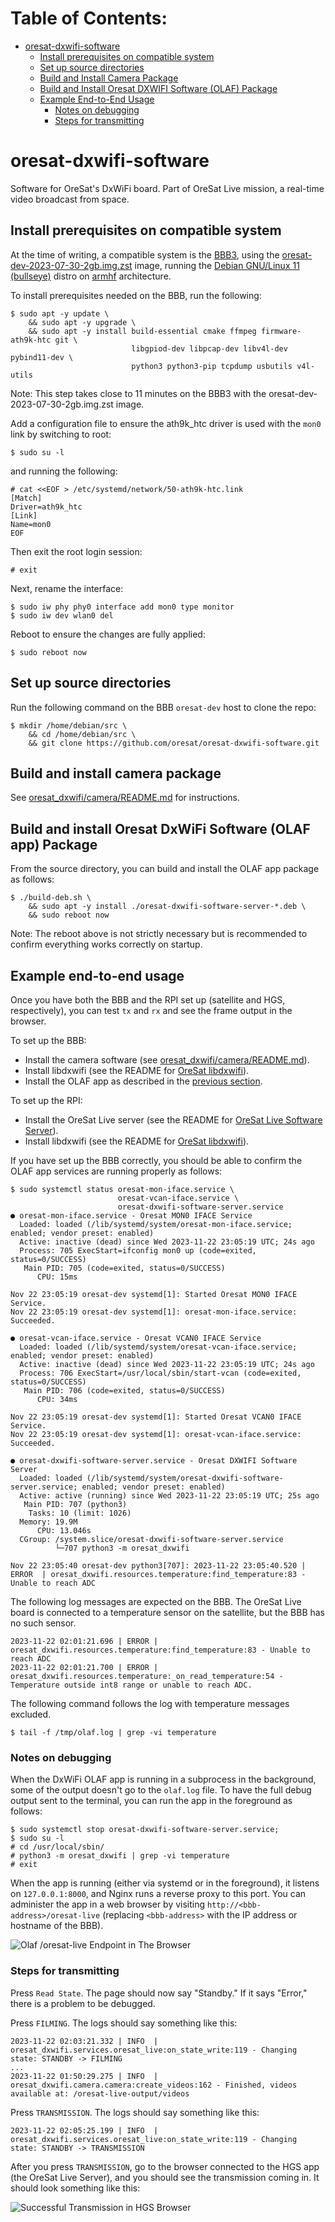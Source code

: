 # Table of Contents:
- [oresat-dxwifi-software](#oresat-dxwifi-software)
  - [Install prerequisites on compatible system](#install-prerequisites-on-compatible-system)
  - [Set up source directories](#set-up-source-directories)
  - [Build and Install Camera Package](#build-and-install-camera-package)
  - [Build and Install Oresat DXWIFI Software (OLAF) Package](#build-and-install-oresat-dxwifi-software-olaf-package)
  - [Example End-to-End Usage](#example-end-to-end-usage)
    - [Notes on debugging](#notes-on-debugging)
    - [Steps for transmitting](#steps-for-transmitting)

# oresat-dxwifi-software

Software for OreSat's DxWiFi board. Part of OreSat Live mission, a real-time
video broadcast from space.

## Install prerequisites on compatible system

At the time of writing, a compatible system is the
[BBB3](https://www.beagleboard.org/boards/beaglebone-black), using the
[oresat-dev-2023-07-30-2gb.img.zst](https://images.oresat.org/oresat-dev-2023-07-30-2gb.img.zst)
image, running the
[Debian GNU/Linux 11 (bullseye)](https://www.debian.org/releases/bullseye/)
distro on
[armhf](https://stackoverflow.com/questions/37790029/what-is-difference-between-arm64-and-armhf)
architecture.

To install prerequisites needed on the BBB, run the following:
```
$ sudo apt -y update \
    && sudo apt -y upgrade \
    && sudo apt -y install build-essential cmake ffmpeg firmware-ath9k-htc git \
                           libgpiod-dev libpcap-dev libv4l-dev pybind11-dev \
                           python3 python3-pip tcpdump usbutils v4l-utils
```

Note: This step takes close to 11 minutes on the BBB3 with the
oresat-dev-2023-07-30-2gb.img.zst image.

Add a configuration file to ensure the ath9k_htc driver is used with the `mon0`
link by switching to root:
```
$ sudo su -l
```

and running the following:
```
# cat <<EOF > /etc/systemd/network/50-ath9k-htc.link
[Match]
Driver=ath9k_htc
[Link]
Name=mon0
EOF
```

Then exit the root login session:
```
# exit
```

Next, rename the interface:
```
$ sudo iw phy phy0 interface add mon0 type monitor
$ sudo iw dev wlan0 del
```

Reboot to ensure the changes are fully applied:
```
$ sudo reboot now
```

## Set up source directories

Run the following command on the BBB `oresat-dev` host to clone the repo:
```
$ mkdir /home/debian/src \
    && cd /home/debian/src \
    && git clone https://github.com/oresat/oresat-dxwifi-software.git
```

## Build and install camera package

See [oresat_dxwifi/camera/README.md](./oresat_dxwifi/camera/README.md) for
instructions.

## Build and install Oresat DxWiFi Software (OLAF app) Package

From the source directory, you can build and install the OLAF app package as
follows:
```
$ ./build-deb.sh \
    && sudo apt -y install ./oresat-dxwifi-software-server-*.deb \
    && sudo reboot now
```

Note: The reboot above is not strictly necessary but is recommended to confirm
everything works correctly on startup.

## Example end-to-end usage

Once you have both the BBB and the RPI set up (satellite and HGS, respectively),
you can test `tx` and `rx` and see the frame output in the browser.

To set up the BBB:
* Install the camera software (see
  [oresat_dxwifi/camera/README.md](./oresat_dxwifi/camera/README.md)).
* Install libdxwifi (see the README for
  [OreSat libdxwifi](https://github.com/oresat/oresat-libdxwifi)).
* Install the OLAF app as described in the
  [previous section]((#build-and-install-oresat-dxwifi-software-olaf-package)).

To set up the RPI:
* Install the OreSat Live server (see the README for
[OreSat Live Software Server](https://github.com/oresat/oresat-live-software/tree/master/server)).
* Install libdxwifi (see the README for
[OreSat libdxwifi](https://github.com/oresat/oresat-libdxwifi)).

If you have set up the BBB correctly, you should be able to confirm the OLAF app
services are running properly as follows:

```
$ sudo systemctl status oresat-mon-iface.service \
                        oresat-vcan-iface.service \
                        oresat-dxwifi-software-server.service
● oresat-mon-iface.service - Oresat MON0 IFACE Service
  Loaded: loaded (/lib/systemd/system/oresat-mon-iface.service; enabled; vendor preset: enabled)
  Active: inactive (dead) since Wed 2023-11-22 23:05:19 UTC; 24s ago
  Process: 705 ExecStart=ifconfig mon0 up (code=exited, status=0/SUCCESS)
   Main PID: 705 (code=exited, status=0/SUCCESS)
      CPU: 15ms

Nov 22 23:05:19 oresat-dev systemd[1]: Started Oresat MON0 IFACE Service.
Nov 22 23:05:19 oresat-dev systemd[1]: oresat-mon-iface.service: Succeeded.

● oresat-vcan-iface.service - Oresat VCAN0 IFACE Service
  Loaded: loaded (/lib/systemd/system/oresat-vcan-iface.service; enabled; vendor preset: enabled)
  Active: inactive (dead) since Wed 2023-11-22 23:05:19 UTC; 24s ago
  Process: 706 ExecStart=/usr/local/sbin/start-vcan (code=exited, status=0/SUCCESS)
   Main PID: 706 (code=exited, status=0/SUCCESS)
      CPU: 34ms

Nov 22 23:05:19 oresat-dev systemd[1]: Started Oresat VCAN0 IFACE Service.
Nov 22 23:05:19 oresat-dev systemd[1]: oresat-vcan-iface.service: Succeeded.

● oresat-dxwifi-software-server.service - Oresat DXWIFI Software Server
  Loaded: loaded (/lib/systemd/system/oresat-dxwifi-software-server.service; enabled; vendor preset: enabled)
  Active: active (running) since Wed 2023-11-22 23:05:19 UTC; 25s ago
   Main PID: 707 (python3)
    Tasks: 10 (limit: 1026)
  Memory: 19.9M
      CPU: 13.046s
  CGroup: /system.slice/oresat-dxwifi-software-server.service
          └─707 python3 -m oresat_dxwifi

Nov 22 23:05:40 oresat-dev python3[707]: 2023-11-22 23:05:40.520 | ERROR  | oresat_dxwifi.resources.temperature:find_temperature:83 - Unable to reach ADC
```

The following log messages are expected on the BBB. The OreSat Live board is
connected to a temperature sensor on the satellite, but the BBB has no such
sensor.
```
2023-11-22 02:01:21.696 | ERROR | oresat_dxwifi.resources.temperature:find_temperature:83 - Unable to reach ADC
2023-11-22 02:01:21.700 | ERROR | oresat_dxwifi.resources.temperature:_on_read_temperature:54 - Temperature outside int8 range or unable to reach ADC.
```

The following command follows the log with temperature messages excluded.
```
$ tail -f /tmp/olaf.log | grep -vi temperature
```

### Notes on debugging

When the DxWiFi OLAF app is running in a subprocess in the background, some of
the output doesn't go to the `olaf.log` file. To have the full debug output sent
to the terminal, you can run the app in the foreground as follows:
```
$ sudo systemctl stop oresat-dxwifi-software-server.service;
$ sudo su -l
# cd /usr/local/sbin/
# python3 -m oresat_dxwifi | grep -vi temperature
# exit
```

When the app is running (either via systemd or in the foreground), it listens on
`127.0.0.1:8000`, and Nginx runs a reverse proxy to this port. You can
administer the app in a web browser by visiting
`http://<bbb-address>/oresat-live` (replacing `<bbb-address>` with the IP
address or hostname of the BBB).

![Olaf /oresat-live Endpoint in The Browser](./docs/images/olaf-browser.png)

### Steps for transmitting

Press `Read State`. The page should now say "Standby." If it says "Error,"
there is a problem to be debugged.

Press `FILMING`. The logs should say something like this:

```
2023-11-22 02:03:21.332 | INFO  | oresat_dxwifi.services.oresat_live:on_state_write:119 - Changing state: STANDBY -> FILMING
...
2023-11-22 01:50:29.275 | INFO  | oresat_dxwifi.camera.camera:create_videos:162 - Finished, videos available at: /oresat-live-output/videos
```

Press `TRANSMISSION`. The logs should say something like this:
```
2023-11-22 02:05:25.199 | INFO  | oresat_dxwifi.services.oresat_live:on_state_write:119 - Changing state: STANDBY -> TRANSMISSION
```

After you press `TRANSMISSION`, go to the browser connected to the HGS app (the
OreSat Live Server), and you should see the transmission coming in. It should
look something like this:

![Successful Transmission in HGS Browser](./docs/images/hgs-browser.png)
